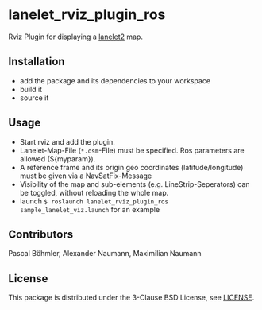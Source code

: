 # lanelet_rviz_plugin_ros
Rviz Plugin for displaying a [lanelet2](https://github.com/fzi-forschungszentrum-informatik/Lanelet2) map.

## Installation
* add the package and its dependencies to your workspace
* build it
* source it

## Usage
* Start rviz and add the plugin.
* Lanelet-Map-File (`*.osm`-File) must be specified. Ros parameters are allowed (${myparam}).
* A reference frame and its origin geo coordinates (latitude/longitude) must be given via a NavSatFix-Message
* Visibility of the map and sub-elements (e.g. LineStrip-Seperators) can be toggled, without reloading the whole map.
* launch `$ roslaunch lanelet_rviz_plugin_ros sample_lanelet_viz.launch` for an example

## Contributors
Pascal Böhmler, Alexander Naumann, Maximilian Naumann

## License
This package is distributed under the 3-Clause BSD License, see [LICENSE](LICENSE).
